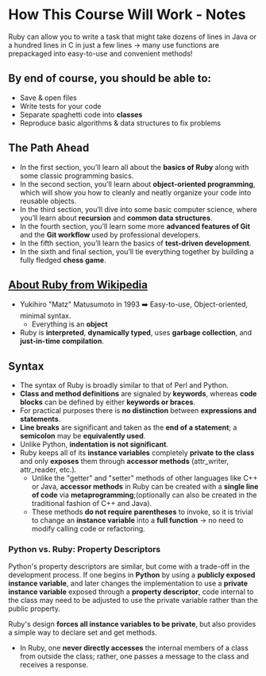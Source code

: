 # How This Course Will Work - Notes
Ruby can allow you to write a task that might take dozens of lines in Java or a hundred lines in C in just a few lines &rarr; many use functions are prepackaged into easy-to-use and convenient methods!

## By end of course, you should be able to:
- Save & open files
- Write tests for your code
- Separate spaghetti code into **classes**
- Reproduce basic algorithms & data structures to fix problems

## The Path Ahead
- In the first section, you’ll learn all about the **basics of Ruby** along with some classic programming basics.
- In the second section, you’ll learn about **object-oriented programming**, which will show you how to cleanly and neatly organize your code into reusable objects.
- In the third section, you’ll dive into some basic computer science, where you’ll learn about **recursion** and **common data structures**.
- In the fourth section, you’ll learn some more **advanced features of Git** and the **Git workflow** used by professional developers.
- In the fifth section, you’ll learn the basics of **test-driven development**.
- In the sixth and final section, you’ll tie everything together by building a fully fledged **chess game**.

## [About Ruby from Wikipedia]("https://en.wikipedia.org/wiki/Ruby_(programming_language)")
- Yukihiro "Matz" Matusumoto in 1993 ➡️ Easy-to-use, Object-oriented, minimal syntax.
    - Everything is an **object**
- Ruby is **interpreted**, **dynamically typed**, uses **garbage collection**, and **just-in-time compilation**.

## Syntax
- The syntax of Ruby is broadly similar to that of Perl and Python. 
- **Class and method definitions** are signaled by **keywords**, whereas **code blocks** can be defined by either **keywords or braces**. 
- For practical purposes there is **no distinction** between **expressions and statements**.
- **Line breaks** are significant and taken as the **end of a statement**; a **semicolon** may be **equivalently used**. 
- Unlike Python, **indentation is not significant**.
- Ruby keeps all of its **instance variables** completely **private to the class** and only **exposes** them through **accessor methods** (attr_writer, attr_reader, etc.). 
    - Unlike the "getter" and "setter" methods of other languages like C++ or Java, **accessor methods** in Ruby can be created with a **single line of code** via **metaprogramming**;(optionally can also be created in the traditional fashion of C++ and Java).
    - These methods **do not require** **parentheses** to invoke, so it is trivial to change an **instance variable** into a **full function** &rarr; no need to modify calling code or refactoring.

### Python vs. Ruby: Property Descriptors
Python's property descriptors are similar, but come with a trade-off in the development process. If one begins in **Python** by using a **publicly exposed instance variable**, and later changes the implementation to use a **private instance variable** exposed through a **property descriptor**, code internal to the class may need to be adjusted to use the private variable rather than the public property. 

Ruby's design **forces all instance variables to be private**, but also provides a simple way to declare set and get methods. 
- In Ruby, one **never directly accesses** the internal members of a class from outside the class; rather, one passes a message to the class and receives a response.